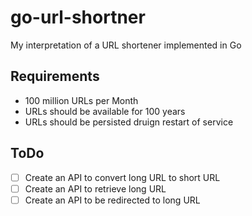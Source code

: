 # go-url-shortner
My interpretation of a URL shortener implemented in Go

## Requirements
- 100 million URLs per Month
- URLs should be available for 100 years
- URLs should be persisted druign restart of service

## ToDo
- [ ] Create an API to convert long URL to short URL
- [ ] Create an API to retrieve long URL
- [ ] Create an API to be redirected to long URL